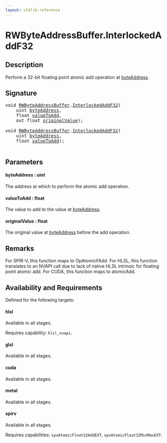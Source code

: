 ```yaml
---
layout: stdlib-reference
---
```


# RWByteAddressBuffer\.InterlockedAddF32

## Description

Perform a 32-bit floating point atomic add operation at <span class='code'><a href=".html#decl-byteAddress" class="code_param">byteAddress</a></span>.



## Signature 

<pre>
<span class="code_keyword">void</span> <a href="../index.html" class="code_type">RWByteAddressBuffer</a>.<a href=".html">InterlockedAddF32</a>(
    <span class="code_keyword">uint</span> <a href=".html#decl-byteAddress" class="code_param">byteAddress</a>,
    <span class="code_keyword">float</span> <a href=".html#decl-valueToAdd" class="code_param">valueToAdd</a>,
    <span class="code_keyword">out</span> <span class="code_keyword">float</span> <a href=".html#decl-originalValue" class="code_param">originalValue</a>);

<span class="code_keyword">void</span> <a href="../index.html" class="code_type">RWByteAddressBuffer</a>.<a href=".html">InterlockedAddF32</a>(
    <span class="code_keyword">uint</span> <a href=".html#decl-byteAddress" class="code_param">byteAddress</a>,
    <span class="code_keyword">float</span> <a href=".html#decl-valueToAdd" class="code_param">valueToAdd</a>);

</pre>

## Parameters

####  <a id="decl-byteAddress"></a>byteAddress  : uint
The address at which to perform the atomic add operation.

####  <a id="decl-valueToAdd"></a>valueToAdd  : float
The value to add to the value at <span class='code'><a href=".html#decl-byteAddress" class="code_param">byteAddress</a></span>.

####  <a id="decl-originalValue"></a>originalValue  : float
The original value at <span class='code'><a href=".html#decl-byteAddress" class="code_param">byteAddress</a></span> before the add operation.


## Remarks
For SPIR-V, this function maps to <span class='code'>OpAtomicFAdd</span>. For HLSL, this function translates to an NVAPI call
due to lack of native HLSL intrinsic for floating point atomic add. For CUDA, this function
maps to <span class='code'>atomicAdd</span>.


## Availability and Requirements

Defined for the following targets:

#### hlsl
Available in all stages.

Requires capability: `hlsl_nvapi`.
#### glsl
Available in all stages.

#### cuda
Available in all stages.

#### metal
Available in all stages.

#### spirv
Available in all stages.

Requires capabilities: `spvAtomicFloat32AddEXT`, `spvAtomicFloat32MinMaxEXT`.


